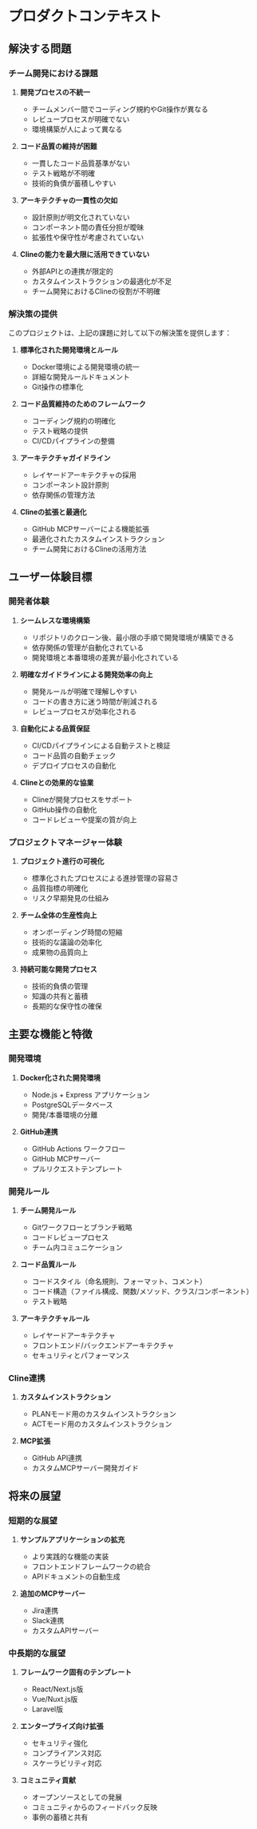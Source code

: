 # プロダクトコンテキスト

## 解決する問題

### チーム開発における課題
1. **開発プロセスの不統一**
   - チームメンバー間でコーディング規約やGit操作が異なる
   - レビュープロセスが明確でない
   - 環境構築が人によって異なる

2. **コード品質の維持が困難**
   - 一貫したコード品質基準がない
   - テスト戦略が不明確
   - 技術的負債が蓄積しやすい

3. **アーキテクチャの一貫性の欠如**
   - 設計原則が明文化されていない
   - コンポーネント間の責任分担が曖昧
   - 拡張性や保守性が考慮されていない

4. **Clineの能力を最大限に活用できていない**
   - 外部APIとの連携が限定的
   - カスタムインストラクションの最適化が不足
   - チーム開発におけるClineの役割が不明確

### 解決策の提供
このプロジェクトは、上記の課題に対して以下の解決策を提供します：

1. **標準化された開発環境とルール**
   - Docker環境による開発環境の統一
   - 詳細な開発ルールドキュメント
   - Git操作の標準化

2. **コード品質維持のためのフレームワーク**
   - コーディング規約の明確化
   - テスト戦略の提供
   - CI/CDパイプラインの整備

3. **アーキテクチャガイドライン**
   - レイヤードアーキテクチャの採用
   - コンポーネント設計原則
   - 依存関係の管理方法

4. **Clineの拡張と最適化**
   - GitHub MCPサーバーによる機能拡張
   - 最適化されたカスタムインストラクション
   - チーム開発におけるClineの活用方法

## ユーザー体験目標

### 開発者体験
1. **シームレスな環境構築**
   - リポジトリのクローン後、最小限の手順で開発環境が構築できる
   - 依存関係の管理が自動化されている
   - 開発環境と本番環境の差異が最小化されている

2. **明確なガイドラインによる開発効率の向上**
   - 開発ルールが明確で理解しやすい
   - コードの書き方に迷う時間が削減される
   - レビュープロセスが効率化される

3. **自動化による品質保証**
   - CI/CDパイプラインによる自動テストと検証
   - コード品質の自動チェック
   - デプロイプロセスの自動化

4. **Clineとの効果的な協業**
   - Clineが開発プロセスをサポート
   - GitHub操作の自動化
   - コードレビューや提案の質が向上

### プロジェクトマネージャー体験
1. **プロジェクト進行の可視化**
   - 標準化されたプロセスによる進捗管理の容易さ
   - 品質指標の明確化
   - リスク早期発見の仕組み

2. **チーム全体の生産性向上**
   - オンボーディング時間の短縮
   - 技術的な議論の効率化
   - 成果物の品質向上

3. **持続可能な開発プロセス**
   - 技術的負債の管理
   - 知識の共有と蓄積
   - 長期的な保守性の確保

## 主要な機能と特徴

### 開発環境
1. **Docker化された開発環境**
   - Node.js + Express アプリケーション
   - PostgreSQLデータベース
   - 開発/本番環境の分離

2. **GitHub連携**
   - GitHub Actions ワークフロー
   - GitHub MCPサーバー
   - プルリクエストテンプレート

### 開発ルール
1. **チーム開発ルール**
   - Gitワークフローとブランチ戦略
   - コードレビュープロセス
   - チーム内コミュニケーション

2. **コード品質ルール**
   - コードスタイル（命名規則、フォーマット、コメント）
   - コード構造（ファイル構成、関数/メソッド、クラス/コンポーネント）
   - テスト戦略

3. **アーキテクチャルール**
   - レイヤードアーキテクチャ
   - フロントエンド/バックエンドアーキテクチャ
   - セキュリティとパフォーマンス

### Cline連携
1. **カスタムインストラクション**
   - PLANモード用のカスタムインストラクション
   - ACTモード用のカスタムインストラクション

2. **MCP拡張**
   - GitHub API連携
   - カスタムMCPサーバー開発ガイド

## 将来の展望

### 短期的な展望
1. **サンプルアプリケーションの拡充**
   - より実践的な機能の実装
   - フロントエンドフレームワークの統合
   - APIドキュメントの自動生成

2. **追加のMCPサーバー**
   - Jira連携
   - Slack連携
   - カスタムAPIサーバー

### 中長期的な展望
1. **フレームワーク固有のテンプレート**
   - React/Next.js版
   - Vue/Nuxt.js版
   - Laravel版

2. **エンタープライズ向け拡張**
   - セキュリティ強化
   - コンプライアンス対応
   - スケーラビリティ対応

3. **コミュニティ貢献**
   - オープンソースとしての発展
   - コミュニティからのフィードバック反映
   - 事例の蓄積と共有
